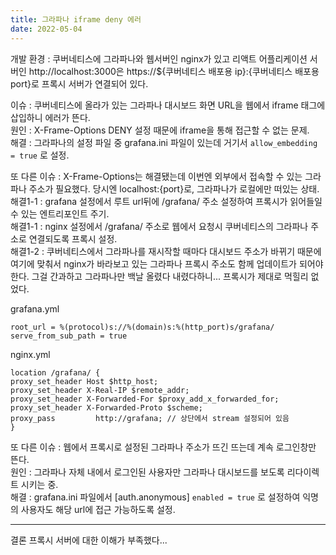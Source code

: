 ```yaml
---
title: 그라파나 iframe deny 에러
date: 2022-05-04
---
```


개발 환경 : 쿠버네티스에 그라파나와 웹서버인 nginx가 있고 리액트 어플리케이션 서버인 http://localhost:3000은 https://${쿠버네티스 배포용 ip}:{쿠버네티스 배포용 port}로 프록시 서버가 연결되어 있다.

이슈 : 쿠버네티스에 올라가 있는 그라파나 대시보드 화면 URL을 웹에서 iframe 태그에 삽입하니 에러가 뜬다.  
원인 : X-Frame-Options DENY 설정 때문에 iframe을 통해 접근할 수 없는 문제.  
해결 : 그라파나의 설정 파일 중 grafana.ini 파일이 있는데 거기서 `allow_embedding = true` 로 설정.

또 다른 이슈 : X-Frame-Options는 해결됐는데 이번엔 외부에서 접속할 수 있는 그라파나 주소가 필요했다. 당시엔 localhost:{port}로, 그라파나가 로컬에만 떠있는 상태.  
해결1-1 : grafana 설정에서 루트 url뒤에 /grafana/ 주소 설정하여 프록시가 읽어들일 수 있는 엔트리포인트 주기.  
해결1-1 : nginx 설정에서 /grafana/ 주소로 웹에서 요청시 쿠버네티스의 그라파나 주소로 연결되도록 프록시 설정.  
해결1-2 : 쿠버네티스에서 그라파나를 재시작할 때마다 대시보드 주소가 바뀌기 때문에 여기에 맞춰서 nginx가 바라보고 있는 그라파나 프록시 주소도 함께 업데이트가 되어야 한다. 그걸 간과하고 그라파나만 백날 올렸다 내렸다하니... 프록시가 제대로 먹힐리 없었다.

grafana.yml

```yml{numberLines: true}
root_url = %(protocol)s://%(domain)s:%(http_port)s/grafana/
serve_from_sub_path = true
```

nginx.yml

```yml{numberLines: true}
location /grafana/ {
proxy_set_header Host $http_host;
proxy_set_header X-Real-IP $remote_addr;
proxy_set_header X-Forwarded-For $proxy_add_x_forwarded_for;
proxy_set_header X-Forwarded-Proto $scheme;
proxy_pass         http://grafana; // 상단에서 stream 설정되어 있음
}
```

또 다른 이슈 : 웹에서 프록시로 설정된 그라파나 주소가 뜨긴 뜨는데 계속 로그인창만 뜬다.  
원인 : 그라파나 자체 내에서 로그인된 사용자만 그라파나 대시보드를 보도록 리다이렉트 시키는 중.  
해결 : grafana.ini 파일에서 [auth.anonymous] `enabled = true` 로 설정하여 익명의 사용자도 해당 url에 접근 가능하도록 설정.

---

결론 프록시 서버에 대한 이해가 부족했다...
